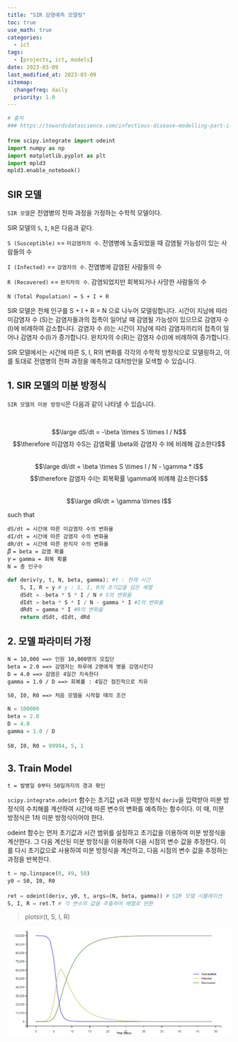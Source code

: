 ```yaml
---
title: "SIR 감염예측 모델링"
toc: true
use_math: true
categories:
  - ict
tags:
  - [projects, ict, models]
date: 2023-03-09
last_modified_at: 2023-03-09
sitemap:
  changefreq: daily
  priority: 1.0
---
```


```python
# 출처
### https://towardsdatascience.com/infectious-disease-modelling-part-i-understanding-sir-28d60e29fdfc

from scipy.integrate import odeint
import numpy as np
import matplotlib.pyplot as plt
import mpld3
mpld3.enable_notebook()
```

## SIR 모델

`SIR 모델`은 전염병의 전파 과정을 가정하는 수학적 모델이다.

SIR 모델의 `S`, `I`, `R`은 다음과 같다.

`S (Susceptible)` == `미감염자의 수`. 전염병에 노출되었을 때 감염될 가능성이 있는 사람들의 수

`I (Infected)` == `감염자의 수`. 전염병에 감염된 사람들의 수

`R (Recovered)` == `완치자의 수`. 감염되었지만 회복되거나 사망한 사람들의 수

`N (Total Population) = S + I + R`

SIR 모델은 전체 인구를 S + I + R = N 으로 나누어 모델링합니다. 시간이 지남에 따라 미감염자 수 (S)는 감염자들과의 접촉이 일어날 때 감염될 가능성이 있으므로 감염자 수 (I)에 비례하여 감소합니다. 감염자 수 (I)는 시간이 지남에 따라 감염자끼리의 접촉이 일어나 감염자 수(I)가 증가합니다. 완치자의 수(R)는 감염자 수(I)에 비례하여 증가합니다.

SIR 모델에서는 시간에 따른 S, I, R의 변화를 각각의 수학적 방정식으로 모델링하고, 이를 토대로 전염병의 전파 과정을 예측하고 대처방안을 모색할 수 있습니다.

## 1. SIR 모델의 미분 방정식

`SIR 모델의 미분 방정식`은 다음과 같이 나타낼 수 있습니다.

<br>

$$\large dS/dt = -\beta \times S \times I / N$$
$$\therefore 미감염자 수S는 감염확률 \beta와 감염자 수 I에 비례해 감소한다$$<br>
$$\large dI/dt = \beta \times S \times I / N - \gamma * I$$
$$\therefore 감염자 수I는 회복확률 \gamma에 비례해 감소한다$$<br>
$$\large dR/dt = \gamma \times I$$

such that

`dS/dt = 시간에 따른 미감염자 수의 변화율`<br>
`dI/dt = 시간에 따른 감염자 수의 변화율`<br>
`dR/dt = 시간에 따른 완치자 수의 변화율`<br>
$\beta$ `= beta = 감염 확률` <br> 
$\gamma$ `= gamma = 회복 확률` <br>
`N = 총 인구수`

```python
def deriv(y, t, N, beta, gamma): #t : 현재 시간
    S, I, R = y # y : S, I, R의 초기값을 담은 배열
    dSdt = -beta * S * I / N # S의 변화율
    dIdt = beta * S * I / N - gamma * I #I의 변화율
    dRdt = gamma * I #R의 변화율
    return dSdt, dIdt, dRd
```

## 2. 모델 파라미터 가정

`N = 10,000 ==> 인원 10,000명의 모집단` <br>
`beta = 2.0 ==> 감염자는 하루에 2명에게 병을 감염시킨다` <br>
`D = 4.0 ==> 감염은 4일간 지속한다` <br>
`gamma = 1.0 / D ==> 회복률 : 4일간 점진적으로 치유`

`S0, I0, R0 ==> 처음 모델을 시작할 때의 조건`

```python
N = 100000
beta = 2.0
D = 4.0
gamma = 1.0 / D

S0, I0, R0 = 99994, 5, 1
```

## 3. Train Model

`t = 발병일 0부터 50일까지의 경과 확인`

`scipy.integrate.odeint` 함수는 초기값 `y0`과 미분 방정식 `deriv`을 입력받아 미분 방정식의 수치해를 계산하여 시간에 따른 변수의 변화를 예측하는 함수이다. 이 때, 미분 방정식은 1차 미분 방정식이어야 한다.

odeint 함수는 먼저 초기값과 시간 범위를 설정하고 초기값을 이용하여 미분 방정식을 계산한다. 그 다음 계산된 미분 방정식을 이용하여 다음 시점의 변수 값을 추정한다. 이를 다시 초기값으로 사용하여 미분 방정식을 계산하고, 다음 시점의 변수 값을 추정하는 과정을 반복한다.

```python
t = np.linspace(0, 49, 50)
y0 = S0, I0, R0

ret = odeint(deriv, y0, t, args=(N, beta, gamma)) # SIR 모델 시뮬레이션
S, I, R = ret.T # 각 변수의 값을 추출하여 배열로 반환
```

> plotsir(t, S, I, R)

<img src = '/assets/images/ict/sir1.png'>
